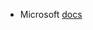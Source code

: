 - Microsoft [docs](https://learn.microsoft.com/en-us/previous-versions/windows/it-pro/windows-server-2003/cc778868(v=ws.10)?redirectedfrom=MSDN)